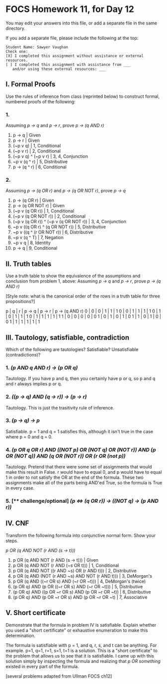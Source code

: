# FOCS Homework 11, for Day 12

You may edit your answers into this file, or add a separate file in the same directory.

If you add a separate file, please include the following at the top:

```
Student Name: Sawyer Vaughan
Check one:
[X] I completed this assignment without assistance or external resources.
[ ] I completed this assignment with assistance from ___
   and/or using these external resources: ___
```

## I. Formal Proofs

Use the rules of inference from class (reprinted below) to construct formal, numbered proofs of the following:

### 1.

Assuming _p -> q_ and _p -> r_, prove _p -> (q AND r)_

1. p -> q | Given
2. p -> r | Given
3. (~p v q) | 1, Conditional
4. (~p v r) | 2, Conditional
5. (~p v q) ^ (~p v r) | 3, 4, Conjunction
6. ~p v (q ^ r) | 5, Distributive
7. p -> (q ^ r) | 6, Conditional

### 2.

Assuming _p -> (q OR r)_ and _p -> (q OR NOT r)_, prove _p -> q_

1. p -> (q OR r) | Given
2. p -> (q OR NOT r) | Given
3. (~p v (q OR r)) | 1, Conditional
4. (~p v (q OR NOT r)) | 2, Conditional
5. (~p v (q OR r)) ^ (~p v (q OR NOT r)) | 3, 4, Conjunction
6. ~p v ((q OR r) ^ (q OR NOT r)) | 5, Distributive
7. ~p v ((q ^ (r OR NOT r)) | 6, Distributive
8. ~p v (q ^ T) | 7, Negation
9. ~p v q | 8, Identity
10. p -> q | 9, Conditional

## II. Truth tables

Use a truth table to show the equivalence of the assumptions and conclusion from problem 1, above:  Assuming _p -> q_ and _p -> r_, prove _p -> (q AND r)_

[Style note:  what is the canonical order of the rows in a truth table for three propositions?]

 p | q | r | p -> q | p -> r | p -> (q AND r)
 0 | 0 | 0 |   1    |   1    |  1
 0 | 0 | 1 |   1    |   1    |  1
 0 | 1 | 0 |   1    |   1    |  1
 0 | 1 | 1 |   1    |   1    |  1
 1 | 0 | 0 |   0    |   0    |  0
 1 | 0 | 1 |   0    |   1    |  0
 1 | 1 | 0 |   1    |   0    |  0
 1 | 1 | 1 |   1    |   1    |  1

## III. Tautology, satisfiable, contradiction

Which of the following are tautologies?  Satisfiable?  Unsatisfiable (contradictions)?

### 1. _(p AND q AND r) -> (p OR q)_

Tautology. If you have p and q, then you certainly have p or q, so p and q and r always implies p or q.

### 2. _((p -> q) AND (q -> r)) -> (p -> r)_

Tautology. This is just the trasitivity rule of inference.

### 3. _(p -> q) -> p_

Satisfiable. p = 1 and q = 1 satisfies this, although it isn't true in the case where p = 0 and q = 0.

### 4. _(p OR q OR r) AND ((NOT p) OR (NOT q) OR (NOT r)) AND (p OR (NOT q)) AND (q OR (NOT r)) OR (r OR (not p))_

Tautology. Pretend that there were some set of assignments that would make this result in False. r would have to equal 0, and p would have to equal 1 in order to not satisfy the OR at the end of the formula. These two assignments make all of the parts being AND'ed True, so the formula is True in every case.

### 5. [** challenge/optional] _(p <=> (q OR r)) -> ((NOT q) -> (p AND r))_



## IV. CNF

Transform the following formula into conjunctive normal form.  Show your steps.

_p OR (q AND NOT (r AND (s -> t)))_

1. p OR (q AND NOT (r AND (s -> t))) | Given
2. p OR (q AND NOT (r AND (~s OR t))) | 1, Conditional
3. p OR (q AND NOT ((r AND ~s) OR (r AND t))) | 2, Distributive
4. p OR (q AND (NOT (r AND ~s) AND NOT (r AND t))) | 3, DeMorgan's
5. p OR (q AND ((~r OR s) AND (~r OR ~t))) | 4, DeMorgan's (twice)
6. (p OR q) AND (p OR ((~r OR s) AND (~r OR ~t))) | 5, Distributive
7. (p OR q) AND ((p OR ~r OR s) AND (p OR ~r OR ~t)) | 6, Distributive
8. (p OR q) AND (p OR ~r OR s) AND (p OR ~r OR ~t) | 7, Associative

## V. Short certificate

Demonstrate that the formula in problem IV is satisfiable.  Explain whether you used a  "short certificate" or exhaustive enumeration to make this determination.

The formula is satisfiable with p = 1, and q, r, s, and t can be anything. For example. p=1, q=1, r=1, s=1, t=1 is a solution. This is a "short certificate" to the problem that allows us to see that it is satisfiable. I came up with this solution simply by inspecting the formula and realizing that _p OR something_ existed in every part of the formula.

[several problems adapted from Ullman FOCS ch12]
